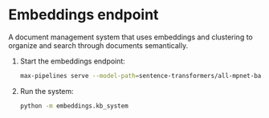 # Embeddings endpoint

A document management system that uses embeddings and clustering to organize and
search through documents semantically.

1. Start the embeddings endpoint:

    ```bash
    max-pipelines serve --model-path=sentence-transformers/all-mpnet-base-v2
    ```

1. Run the system:

    ```bash
    python -m embeddings.kb_system
    ```
